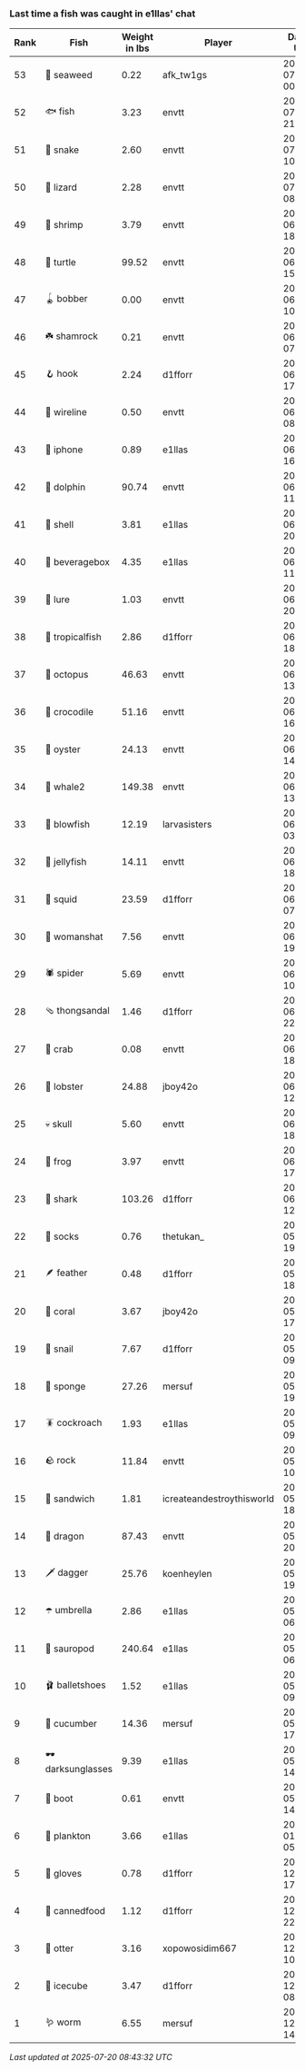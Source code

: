 ### Last time a fish was caught in e1llas' chat
| Rank | Fish | Weight in lbs | Player | Date in UTC |
|------|--------|-----------|---------|------|
| 53  | 🌿 seaweed | 0.22 | afk_tw1gs | 2025-07-19 00:19:24 |
| 52  | 🐟 fish | 3.23 | envtt | 2025-07-17 21:14:38 |
| 51  | 🐍 snake | 2.60 | envtt | 2025-07-17 10:58:04 |
| 50  | 🦎 lizard | 2.28 | envtt | 2025-07-16 08:34:39 |
| 49  | 🦐 shrimp | 3.79 | envtt | 2025-06-30 18:42:57 |
| 48  | 🐢 turtle | 99.52 | envtt | 2025-06-30 15:11:35 |
| 47  | 🪀 bobber | 0.00 | envtt | 2025-06-28 10:53:00 |
| 46  | ☘️ shamrock | 0.21 | envtt | 2025-06-28 07:00:59 |
| 45  | 🪝 hook | 2.24 | d1fforr | 2025-06-24 17:03:36 |
| 44  | 🧵 wireline | 0.50 | envtt | 2025-06-24 08:17:06 |
| 43  | 📱 iphone | 0.89 | e1llas | 2025-06-23 16:14:57 |
| 42  | 🐬 dolphin | 90.74 | envtt | 2025-06-23 11:50:57 |
| 41  | 🐚 shell | 3.81 | e1llas | 2025-06-22 20:37:53 |
| 40  | 🧃 beveragebox | 4.35 | e1llas | 2025-06-22 11:50:03 |
| 39  | 🎏 lure | 1.03 | envtt | 2025-06-14 20:37:40 |
| 38  | 🐠 tropicalfish | 2.86 | d1fforr | 2025-06-14 18:32:10 |
| 37  | 🐙 octopus | 46.63 | envtt | 2025-06-14 13:13:31 |
| 36  | 🐊 crocodile | 51.16 | envtt | 2025-06-12 16:31:01 |
| 35  | 🦪 oyster | 24.13 | envtt | 2025-06-12 14:00:05 |
| 34  | 🐋 whale2 | 149.38 | envtt | 2025-06-12 13:09:59 |
| 33  | 🐡 blowfish | 12.19 | larvasisters | 2025-06-12 03:43:15 |
| 32  | 🪼 jellyfish | 14.11 | envtt | 2025-06-11 18:50:00 |
| 31  | 🦑 squid | 23.59 | d1fforr | 2025-06-11 07:04:16 |
| 30  | 👒 womanshat | 7.56 | envtt | 2025-06-07 19:30:11 |
| 29  | 🕷️ spider | 5.69 | envtt | 2025-06-07 10:53:28 |
| 28  | 🩴 thongsandal | 1.46 | d1fforr | 2025-06-06 22:15:29 |
| 27  | 🦀 crab | 0.08 | envtt | 2025-06-04 18:22:19 |
| 26  | 🦞 lobster | 24.88 | jboy42o | 2025-06-03 12:19:32 |
| 25  | 💀 skull | 5.60 | envtt | 2025-06-02 18:36:16 |
| 24  | 🐸 frog | 3.97 | envtt | 2025-06-01 17:57:51 |
| 23  | 🦈 shark | 103.26 | d1fforr | 2025-06-01 12:30:16 |
| 22  | 🧦 socks | 0.76 | thetukan_ | 2025-05-29 19:06:43 |
| 21  | 🪶 feather | 0.48 | d1fforr | 2025-05-29 18:53:46 |
| 20  | 🪸 coral | 3.67 | jboy42o | 2025-05-29 17:56:08 |
| 19  | 🐌 snail | 7.67 | d1fforr | 2025-05-29 09:36:55 |
| 18  | 🧽 sponge | 27.26 | mersuf | 2025-05-28 19:55:54 |
| 17  | 🪳 cockroach | 1.93 | e1llas | 2025-05-28 09:48:01 |
| 16  | 🪨 rock | 11.84 | envtt | 2025-05-27 10:35:01 |
| 15  | 🥪 sandwich | 1.81 | icreateandestroythisworld | 2025-05-20 18:45:51 |
| 14  | 🐉 dragon | 87.43 | envtt | 2025-05-16 20:52:36 |
| 13  | 🗡️ dagger | 25.76 | koenheylen | 2025-05-13 19:31:05 |
| 12  | ☂️ umbrella | 2.86 | e1llas | 2025-05-13 06:13:22 |
| 11  | 🦕 sauropod | 240.64 | e1llas | 2025-05-07 06:20:12 |
| 10  | 🩰 balletshoes | 1.52 | e1llas | 2025-05-06 09:59:25 |
| 9  | 🥒 cucumber | 14.36 | mersuf | 2025-05-03 17:06:56 |
| 8  | 🕶️ darksunglasses | 9.39 | e1llas | 2025-05-03 14:18:39 |
| 7  | 👢 boot | 0.61 | envtt | 2025-05-02 14:09:12 |
| 6  | 🦠 plankton | 3.66 | e1llas | 2025-01-23 05:15:09 |
| 5  | 🧤 gloves | 0.78 | d1fforr | 2024-12-24 17:34:48 |
| 4  | 🥫 cannedfood | 1.12 | d1fforr | 2024-12-20 22:15:48 |
| 3  | 🦦 otter | 3.16 | xopowosidim667 | 2024-12-18 10:11:04 |
| 2  | 🧊 icecube | 3.47 | d1fforr | 2024-12-16 08:17:13 |
| 1  | 🪱 worm | 6.55 | mersuf | 2024-12-15 14:45:59 |

_Last updated at 2025-07-20 08:43:32 UTC_